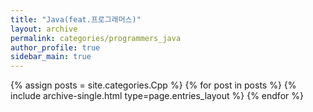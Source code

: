 ```yaml
---
title: "Java(feat.프로그래머스)"
layout: archive
permalink: categories/programmers_java
author_profile: true
sidebar_main: true
---
```



{% assign posts = site.categories.Cpp %}
{% for post in posts %} {% include archive-single.html type=page.entries_layout %} {% endfor %}
